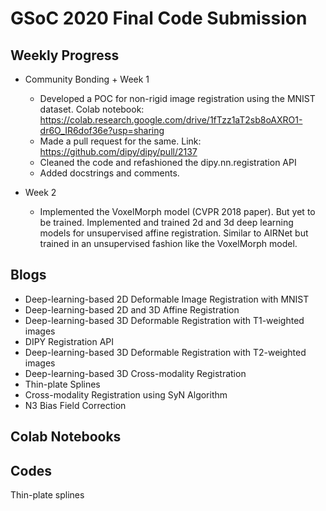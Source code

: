 # GSoC 2020 Final Code Submission

## Weekly Progress  

- Community Bonding + Week 1
  - Developed a POC for non-rigid image registration using the MNIST dataset. Colab notebook: https://colab.research.google.com/drive/1fTzz1aT2sb8oAXRO1-dr6O_IR6dof36e?usp=sharing 
  - Made a pull request for the same. Link: https://github.com/dipy/dipy/pull/2137
  - Cleaned the code and refashioned the dipy.nn.registration API
  - Added docstrings and comments.

- Week 2
  - Implemented the VoxelMorph model (CVPR 2018 paper). But yet to be trained.
Implemented and trained 2d and 3d deep learning models for unsupervised affine registration. Similar to AIRNet but trained in an unsupervised fashion like the VoxelMorph model.

## Blogs
- Deep-learning-based 2D Deformable Image Registration with MNIST
- Deep-learning-based 2D and 3D Affine Registration
- Deep-learning-based 3D Deformable Registration with T1-weighted images
- DIPY Registration API
- Deep-learning-based 3D Deformable Registration with T2-weighted images
- Deep-learning-based 3D Cross-modality Registration
- Thin-plate Splines
- Cross-modality Registration using SyN Algorithm
- N3 Bias Field Correction

## Colab Notebooks


## Codes
Thin-plate splines
